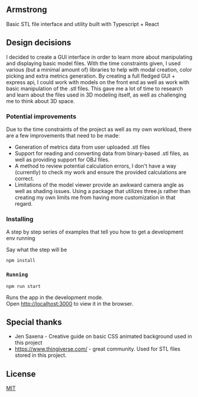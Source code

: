## Armstrong

Basic STL file interface and utility built with Typescript + React


## Design decisions

I decided to create a GUI interface in order to learn more about manipulating and displaying basic model files. With the time constraints given, I used various (but a minimal amount of) libraries to help with modal creation, color picking and extra metrics generation. By creating a full fledged GUI + express api, I could work with models on the front end as well as work with basic manipulation of the .stl files. This gave me a lot of time to research and learn about the files used in 3D modeling itself, as well as challenging me to think about 3D space.


### Potential improvements

Due to the time constraints of the project as well as my own workload, there are a few improvements that need to be made:

* Generation of metrics data from user uploaded .stl files
* Support for reading and converting data from binary-based .stl files, as well as providing support for OBJ files.
* A method to review potential calculation errors, I don't have a way (currently) to check my work and ensure the provided calculations are correct.
* Limitations of the model viewer provide an awkward camera angle as well as shading issues. Using a package that utilizes three.js rather than creating my own limits me from having more customization in that regard.

### Installing

A step by step series of examples that tell you how to get a development env running

Say what the step will be

```
npm install
```

### `Running`

```
npm run start
```

Runs the app in the development mode.<br />
Open [http://localhost:3000](http://localhost:3000) to view it in the browser.

## Special thanks

* Jen Saxena - Creative guide on basic CSS animated background used in this project
* https://www.thingiverse.com/ - great community. Used for STL files stored in this project.

## License
[MIT](https://choosealicense.com/licenses/mit/)


